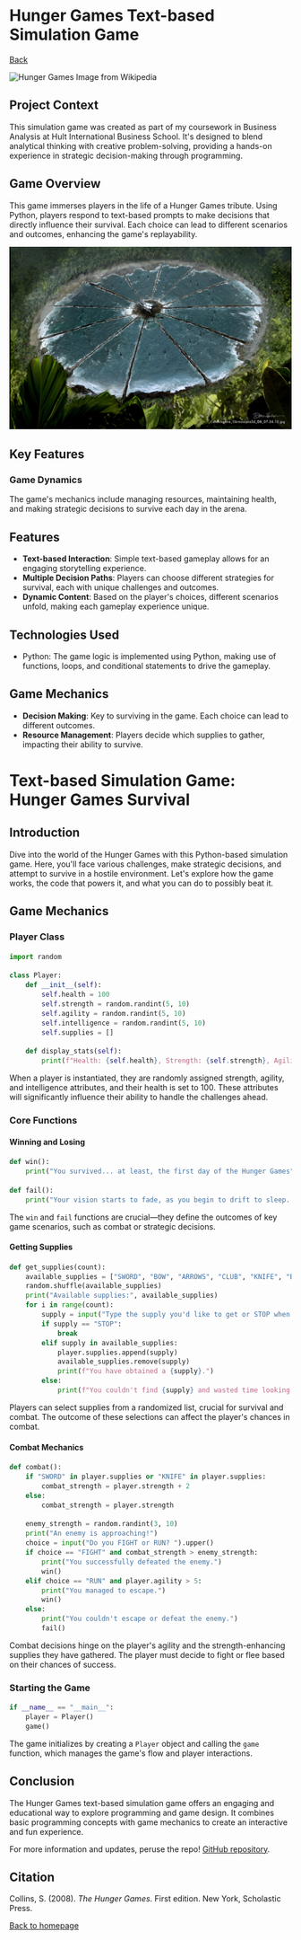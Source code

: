 # Hunger Games Text-based Simulation Game
[Back](https://abdullateefokuboye.github.io/)


![Hunger Games Image from Wikipedia](https://upload.wikimedia.org/wikipedia/en/3/39/The_Hunger_Games_cover.jpg)

## Project Context

This simulation game was created as part of my coursework in Business Analysis at Hult International Business School. It's designed to blend analytical thinking with creative problem-solving, providing a hands-on experience in strategic decision-making through programming.

## Game Overview

This game immerses players in the life of a Hunger Games tribute. Using Python, players respond to text-based prompts to make decisions that directly influence their survival. Each choice can lead to different scenarios and outcomes, enhancing the game's replayability.

![Hunger Games Arena](/pixelcut-export.jpeg)  

## Key Features

### Game Dynamics

The game's mechanics include managing resources, maintaining health, and making strategic decisions to survive each day in the arena.

## Features
- **Text-based Interaction**: Simple text-based gameplay allows for an engaging storytelling experience.
- **Multiple Decision Paths**: Players can choose different strategies for survival, each with unique challenges and outcomes.
- **Dynamic Content**: Based on the player's choices, different scenarios unfold, making each gameplay experience unique.

## Technologies Used
- Python: The game logic is implemented using Python, making use of functions, loops, and conditional statements to drive the gameplay.

## Game Mechanics
- **Decision Making**: Key to surviving in the game. Each choice can lead to different outcomes.
- **Resource Management**: Players decide which supplies to gather, impacting their ability to survive.

# Text-based Simulation Game: Hunger Games Survival

## Introduction

Dive into the world of the Hunger Games with this Python-based simulation game. Here, you'll face various challenges, make strategic decisions, and attempt to survive in a hostile environment. Let's explore how the game works, the code that powers it, and what you can do to possibly beat it.

## Game Mechanics

### Player Class

```python
import random

class Player:
    def __init__(self):
        self.health = 100
        self.strength = random.randint(5, 10)
        self.agility = random.randint(5, 10)
        self.intelligence = random.randint(5, 10)
        self.supplies = []

    def display_stats(self):
        print(f"Health: {self.health}, Strength: {self.strength}, Agility: {self.agility}, Intelligence: {self.intelligence}")
```

When a player is instantiated, they are randomly assigned strength, agility, and intelligence attributes, and their health is set to 100. These attributes will significantly influence their ability to handle the challenges ahead.

### Core Functions

#### Winning and Losing

```python
def win():
    print("You survived... at least, the first day of the Hunger Games")

def fail():
    print("Your vision starts to fade, as you begin to drift to sleep. You hear a muffled cannon sound in the distance.")
```

The `win` and `fail` functions are crucial—they define the outcomes of key game scenarios, such as combat or strategic decisions.

#### Getting Supplies

```python
def get_supplies(count):
    available_supplies = ["SWORD", "BOW", "ARROWS", "CLUB", "KNIFE", "BACKPACK", "WATER"]
    random.shuffle(available_supplies)
    print("Available supplies:", available_supplies)
    for i in range(count):
        supply = input("Type the supply you'd like to get or STOP when you are done: ").upper()
        if supply == "STOP":
            break
        elif supply in available_supplies:
            player.supplies.append(supply)
            available_supplies.remove(supply)
            print(f"You have obtained a {supply}.")
        else:
            print(f"You couldn't find {supply} and wasted time looking for it.")
```

Players can select supplies from a randomized list, crucial for survival and combat. The outcome of these selections can affect the player's chances in combat.

#### Combat Mechanics

```python
def combat():
    if "SWORD" in player.supplies or "KNIFE" in player.supplies:
        combat_strength = player.strength + 2
    else:
        combat_strength = player.strength

    enemy_strength = random.randint(3, 10)
    print("An enemy is approaching!")
    choice = input("Do you FIGHT or RUN? ").upper()
    if choice == "FIGHT" and combat_strength > enemy_strength:
        print("You successfully defeated the enemy.")
        win()
    elif choice == "RUN" and player.agility > 5:
        print("You managed to escape.")
        win()
    else:
        print("You couldn't escape or defeat the enemy.")
        fail()
```

Combat decisions hinge on the player's agility and the strength-enhancing supplies they have gathered. The player must decide to fight or flee based on their chances of success.

### Starting the Game

```python
if __name__ == "__main__":
    player = Player()
    game()
```

The game initializes by creating a `Player` object and calling the `game` function, which manages the game's flow and player interactions.

## Conclusion

The Hunger Games text-based simulation game offers an engaging and educational way to explore programming and game design. It combines basic programming concepts with game mechanics to create an interactive and fun experience.

For more information and updates, peruse the repo! [GitHub repository](https://github.com/abdullateefokuboye/The-Hunger-Games-Simulation-Game).

## Citation
Collins, S. (2008). *The Hunger Games*. First edition. New York, Scholastic Press.

[Back to homepage](https://abdullateefokuboye.github.io/)
